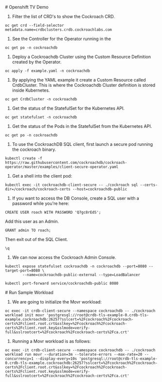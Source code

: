 # Openshift TV Demo

1. Filter the list of CRD's to show the Cockroach CRD.

```
oc get crd --field-selector metadata.name=crdbclusters.crdb.cockroachlabs.com
```

1. See the Controller for the Operator running in the 
```
oc get po -n cockroachdb
```

1. Deploy a Cockroachdb Cluster using the Custom Resource Definition created by the Operator.

```
oc apply -f example.yaml -n cockroachdb
```

1. By applying the YAML example it create a Custom Resource called CrdbCluster. This is where the Cockroachdb Cluster definition is stored inside Kubernetes.
```
oc get CrdbCluster -n cockroachdb
```

1. Get the status of the StatefulSet for the Kubernetes API.
```
oc get statefulset -n cockroachdb
```

1. Get the status of the Pods in the StatefulSet from the Kubernetes API.
```
oc get po -n cockroachdb
```

1. To use the CockroachDB SQL client, first launch a secure pod running the cockroach binary.
```
kubectl create -f https://raw.githubusercontent.com/cockroachdb/cockroach-operator/master/examples/client-secure-operator.yaml
```

1. Get a shell into the client pod:
```
kubectl exec -it cockroachdb-client-secure -- ./cockroach sql --certs-dir=/cockroach/cockroach-certs --host=cockroachdb-public
```

1. If you want to access the DB Console, create a SQL user with a password while you're here:
```
CREATE USER roach WITH PASSWORD 'Q7gc8rEdS';
```
Add this user as an Admin.
```
GRANT admin TO roach;
```
Then exit out of the SQL Client.
```
\q
```

1. We can now access the Cockroach Admin Console.
```
kubectl expose statefulset cockroachdb -n cockroachdb --port=8080 --target-port=8080 \
        --name=cockroachdb-public-external --type=LoadBalancer

kubectl port-forward service/cockroachdb-public 8080
```

# Run Sample Workload

1. We are going to initialize the Movr workload:
```
oc exec -it crdb-client-secure --namespace cockroachdb -- ./cockroach workload init movr 'postgresql://root@crdb-tls-example-0.crdb-tls-example.cockroachdb:26257?sslcert=%2Fcockroach%2Fcockroach-certs%2Fclient.root.crt&sslkey=%2Fcockroach%2Fcockroach-certs%2Fclient.root.key&sslmode=verify-full&sslrootcert=%2Fcockroach%2Fcockroach-certs%2Fca.crt'
```

1. Running a Movr workload is as follows:
```
oc exec -it crdb-client-secure --namespace cockroachdb -- ./cockroach workload run movr --duration=3m --tolerate-errors --max-rate=20 --concurrency=1 --display-every=10s 'postgresql://root@crdb-tls-example-0.crdb-tls-example.cockroachdb:26257?sslcert=%2Fcockroach%2Fcockroach-certs%2Fclient.root.crt&sslkey=%2Fcockroach%2Fcockroach-certs%2Fclient.root.key&sslmode=verify-full&sslrootcert=%2Fcockroach%2Fcockroach-certs%2Fca.crt'
```





